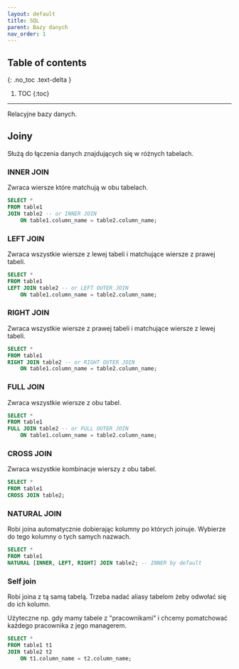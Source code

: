 ```yaml
---
layout: default
title: SQL
parent: Bazy danych
nav_order: 1
---
```


## Table of contents
{: .no_toc .text-delta }

1. TOC
{:toc}

---

Relacyjne bazy danych.


## Joiny

Służą do łączenia danych znajdujących się w różnych tabelach.

### INNER JOIN

Zwraca wiersze które matchują w obu tabelach.

```sql
SELECT *
FROM table1
JOIN table2 -- or INNER JOIN
    ON table1.column_name = table2.column_name;
```

### LEFT JOIN

Zwraca wszystkie wiersze z lewej tabeli i matchujące wiersze z prawej tabeli.

```sql
SELECT *
FROM table1
LEFT JOIN table2 -- or LEFT OUTER JOIN
    ON table1.column_name = table2.column_name;
```

### RIGHT JOIN

Zwraca wszystkie wiersze z prawej tabeli i matchujące wiersze z lewej tabeli.

```sql
SELECT *
FROM table1
RIGHT JOIN table2 -- or RIGHT OUTER JOIN
    ON table1.column_name = table2.column_name;
```

### FULL JOIN

Zwraca wszystkie wiersze z obu tabel.

```sql
SELECT *
FROM table1
FULL JOIN table2 -- or FULL OUTER JOIN
    ON table1.column_name = table2.column_name;
```

### CROSS JOIN

Zwraca wszystkie kombinacje wierszy z obu tabel.

```sql
SELECT *
FROM table1
CROSS JOIN table2;
```

### NATURAL JOIN

Robi joina automatycznie dobierając kolumny po których joinuje.
Wybierze do tego kolumny o tych samych nazwach.

```sql
SELECT *
FROM table1
NATURAL [INNER, LEFT, RIGHT] JOIN table2; -- INNER by default
```

### Self join

Robi joina z tą samą tabelą.
Trzeba nadać aliasy tabelom żeby odwołać się do ich kolumn.

Użyteczne np. gdy mamy tabele z "pracownikami" i chcemy pomatchować każdego pracownika z jego managerem.

```sql
SELECT *
FROM table1 t1
JOIN table2 t2
    ON t1.column_name = t2.column_name;
```